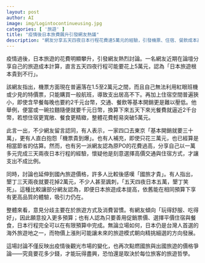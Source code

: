 ```yaml
---
layout: post
author: AI
image: img/Logintocontinueusing.jpg
categories: [ '旅遊' ]
title: "疫情後日本旅費飆升引發網友熱議"  
description: "網友分享五天四夜日本行程花費達5萬元的經驗，引發機票、住宿、餐飲成本高漲的討論。有人認同高價是舒適旅遊的代價，也有人認為善用促銷可大幅壓低支出，議題更延伸到國旅與海外旅遊的價格比較。"  "
---
```

疫情過後，日本旅遊的花費明顯攀升，引發網友熱烈討論。一名網友近期在論壇分享自己的旅遊成本計算，直言五天四夜行程可能要花上5萬元，認為「日本旅遊根本貴到不行」。  

該網友指出，機票方面現在普遍落在1.5至2萬元之間，而且自己無法利用紅眼班機或少見的特價票，只能購買一般航班，導致支出居高不下。再加上住宿空間普遍狹小，即使含早餐每晚也要約2千元台幣，交通、餐飲等基本開銷更是難以壓低。他舉例，便當或一碗拉麵隨便就要千元日幣，換算下來五天下來光餐費就逼近2千台幣，若想住宿更寬敞、餐食更精緻，整體花費輕易突破5萬元。  

此言一出，不少網友留言認同，有人表示，一家四口去東京「基本開銷就要三十萬」，更有人直白抱怨「機票貴到爆」。也有人補充，即使只花三萬元，也已經算是相當節省的估算。然而，也有另一派網友認為原PO的花費過高，分享自己以一萬多元完成三天兩夜日本行程的經驗，懷疑他是刻意選擇高價交通與住宿方式，才讓支出不成比例。  

同時，討論也延伸到國內旅遊價格，許多人比較後感嘆「國旅才貴」。有人指出，墾丁三天兩夜就要花掉2萬元，不少人甚至諷刺，「五天四夜日本五萬，墾丁笑死」。這種比較讓部分網友認為，即便日本旅遊成本提高，依舊能在相同預算下享有更高品質的體驗，吸引力仍在。  

整體來看，意見分歧主要在於旅遊方式及消費習慣。有網友傾向「玩得舒服、吃得好」，因此願意投入更多預算；也有人認為只要善用促銷票價、選擇平價住宿與餐食，日本行程完全可以在有限預算中完成。無論立場如何，日本仍是台灣人首選的海外旅遊地之一，而物價上漲則可能讓未來的旅遊模式朝向精挑細選的方向發展。  

這場討論不僅反映出疫情後觀光市場的變化，也再次點燃國旅與出國旅遊的價格爭論——究竟要花多少錢，才能玩得盡興，恐怕還是取決於每位旅客的旅遊哲學。  